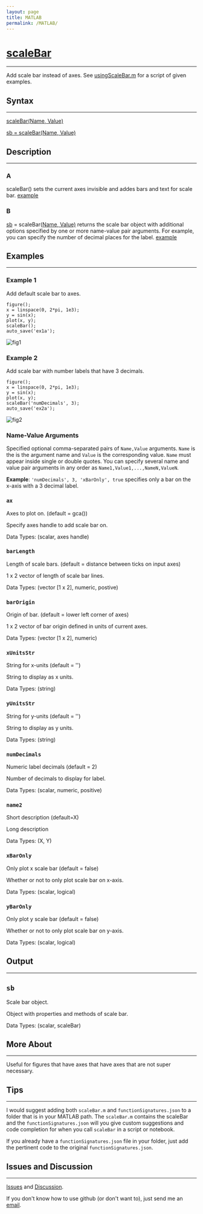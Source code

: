 ```yaml
---
layout: page
title: MATLAB
permalink: /MATLAB/
---
```


# [scaleBar](https://github.com/tulimid1/scaleBar/blob/main/scaleBar.m) 
---

Add scale bar instead of axes. See [usingScaleBar.m](https://github.com/tulimid1/scaleBar/blob/main/usingScaleBar.m) for a script of given examples. 

## Syntax
---
[scaleBar(Name, Value)](#a)

[sb = scaleBar(Name, Value)](#b)

## Description
---
### A
scaleBar() sets the current axes invisible and addes bars and text for scale bar. [example](#example-1)

### B
[sb](#sb) = scaleBar([Name, Value)](#name-value-arguments) returns the scale bar object with additional options specified by one or more name-value pair arguments. For example, you can specify the number of decimal places for the label. [example](#example-2)

## Examples 
---
### Example 1
Add default scale bar to axes. 

    figure();
    x = linspace(0, 2*pi, 1e3);
    y = sin(x);
    plot(x, y);
    scaleBar(); 
    auto_save('ex1a'); 
    
![fig1](/assets/figures/ex1a.png)
    
### Example 2
Add scale bar with number labels that have 3 decimals. 

    figure();
    x = linspace(0, 2*pi, 1e3);
    y = sin(x);
    plot(x, y);
    scaleBar('numDecimals', 3); 
    auto_save('ex2a'); 
    
![fig2](/assets/figures/ex2a.png)

### Name-Value Arguments

Specified optional comma-separated pairs of ```Name,Value``` arguments. ```Name``` is the is the argument name and ```Value``` is the corresponding value. ```Name``` must appear inside single or double quotes. You can specify several name and value pair arguments in any order as ```Name1,Value1,...,NameN,ValueN```. 

**Example**: ```'numDecimals', 3, 'xBarOnly', true``` specifies only a bar on the x-axis with a 3 decimal label. 

### ```ax```
Axes to plot on. (default = gca())

Specify axes handle to add scale bar on. 

Data Types: (scalar, axes handle)

### ```barLength```
Length of scale bars. (default = distance between ticks on input axes)

1 x 2 vector of length of scale bar lines. 

Data Types: (vector [1 x 2], numeric, postive)

### ```barOrigin```
Origin of bar. (default = lower left corner of axes)

1 x 2 vector of bar origin defined in units of current axes. 

Data Types: (vector [1 x 2], numeric)

### ```xUnitsStr```
String for x-units (default = '')

String to display as x units. 

Data Types: (string)

### ```yUnitsStr```
String for y-units (default = '')

String to display as y units. 

Data Types: (string)

### ```numDecimals```
Numeric label decimals (default = 2)

Number of decimals to display for label. 

Data Types: (scalar, numeric, positive)

### ```name2```
Short description (default=X)

Long description

Data Types: (X, Y)

### ```xBarOnly```
Only plot x scale bar (default = false)

Whether or not to only plot scale bar on x-axis. 

Data Types: (scalar, logical)

### ```yBarOnly```
Only plot y scale bar (default = false)

Whether or not to only plot scale bar on y-axis. 

Data Types: (scalar, logical)

## Output
---

## ```sb```
Scale bar object. 

Object with properties and methods of scale bar. 

Data Types: (scalar, scaleBar)

## More About 
---

Useful for figures that have axes that have axes that are not super necessary. 

## Tips 
---

I would suggest adding both `scaleBar.m` and `functionSignatures.json` to a folder that is in your MATLAB path. The `scaleBar.m` contains the scaleBar and the `functionSignatures.json` will you give custom suggestions and code completion for when you call `scaleBar` in a script or notebook. 

If you already have a `functionSignatures.json` file in your folder, just add the pertinent code to the original `functionSignatures.json`. 

## Issues and Discussion
---

[Issues](https://github.com/tulimid1/scaleBar/issues) and [Discussion](https://github.com/tulimid1/scaleBar/discussions).

If you don't know how to use github (or don't want to), just send me an [email](mailto:tulimid@udel.edu). 
